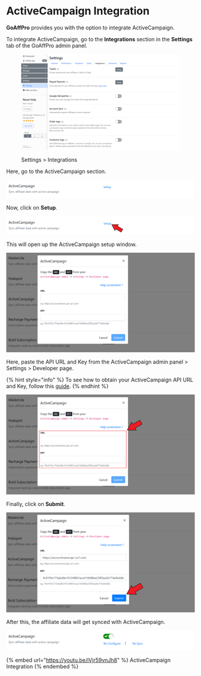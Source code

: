 # ActiveCampaign Integration

**GoAffPro** provides you with the option to integrate ActiveCampaign.

To integrate ActiveCampaign, go to the **Integrations** section in the **Settings** tab of the GoAffPro admin panel.

<figure><img src="../../.gitbook/assets/image (3595).png" alt=""><figcaption><p>Settings > Integrations</p></figcaption></figure>

Here, go to the ActiveCampaign section.

![ActiveCampaign](<../../.gitbook/assets/image (2193).png>)

Now, click on **Setup**.

![Click on Setup](<../../.gitbook/assets/Screenshot 2021-03-03 223242.png>)

This will open up the ActiveCampaign setup window.

![ActiveCampaign setup](<../../.gitbook/assets/image (3224).png>)

Here, paste the API URL and Key from the ActiveCampaign admin panel > Settings > Developer page.

{% hint style="info" %}
To see how to obtain your ActiveCampaign API URL and Key, follow this [guide](https://help.activecampaign.com/hc/en-us/articles/207317590-Getting-started-with-the-API#how-to-obtain-your-activecampaign-api-url-and-key).
{% endhint %}

![Paste the API URL and Key](<../../.gitbook/assets/Screenshot 2021-03-03 223632.png>)

Finally, click on **Submit**.

![Click on Submit](<../../.gitbook/assets/Screenshot 2021-03-03 224202.png>)

After this, the affiliate data will get synced with ActiveCampaign.

![](<../../.gitbook/assets/image (3180).png>)

{% embed url="https://youtu.be/iVjr59vnJh8" %}
ActiveCampaign Integration
{% endembed %}
